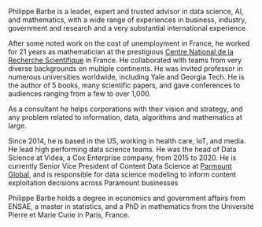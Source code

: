 Philippe Barbe is a leader, expert and trusted advisor in data science, AI, and mathematics, with a wide range of experiences in business, industry, government and research and a very substantial international experience.

After some noted work on the cost of unemployment in France, he worked for 21 years as mathematician at the prestigious [Centre National de la Recherche Scientifique](https://www.cnrs.fr/en) in France. He collaborated with teams from very diverse backgrounds on multiple continents. He was invited professor in numerous universities worldwide, including Yale and Georgia Tech. He is the author of 5 books, many scientific papers, and gave conferences to audiences ranging from a few to over 1,000.

As a consultant he helps corporations with their vision and strategy, and any problem related to information, data, algorithms and mathematics at large.

Since 2014, he is based in the US, working in health care, IoT, and media. He lead high performing data science teams. He was the head of Data Science at Videa, a Cox Enterprise company, from 2015 to 2020. He is currently Senior Vice President of Content Data Science at [Parmount Global](https://www.paramount.com/), and is responsible for data science modeling to inform content exploitation decisions across Paramount businesses

Philippe Barbe holds a degree in economics and government affairs from ENSAE, a master in statistics, and a PhD in mathematics from the Université Pierre et Marie Curie in Paris, France.
